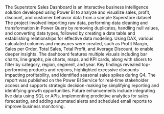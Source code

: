 The Superstore Sales Dashboard is an interactive business intelligence solution developed using Power BI to analyze and visualize sales, profit, discount, and customer behavior data from a sample Superstore dataset. The project involved importing raw data, performing data cleaning and transformation in Power Query by removing duplicates, handling null values, and converting data types, followed by creating a date table and establishing relationships for effective data modeling. Using DAX, various calculated columns and measures were created, such as Profit Margin, Sales per Order, Total Sales, Total Profit, and Average Discount, to enable deeper insights. The dashboard features multiple visuals including bar charts, line graphs, pie charts, maps, and KPI cards, along with slicers to filter by category, region, segment, and year. Key findings revealed top-performing products and regions, highlighted excessive discounts impacting profitability, and identified seasonal sales spikes during Q4. The report was published on the Power BI Service for real-time stakeholder access and supports strategic decision-making by simplifying reporting and identifying growth opportunities. Future enhancements include integrating live data using SQL or APIs, implementing predictive analytics for sales forecasting, and adding automated alerts and scheduled email reports to improve business monitoring.
